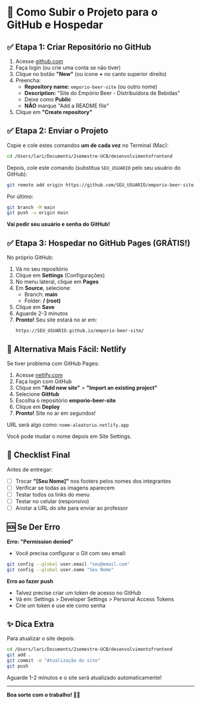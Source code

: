 # 🚀 Como Subir o Projeto para o GitHub e Hospedar

## ✅ Etapa 1: Criar Repositório no GitHub

1. Acesse [github.com](https://github.com)
2. Faça login (ou crie uma conta se não tiver)
3. Clique no botão **"New"** (ou ícone **+** no canto superior direito)
4. Preencha:
   - **Repository name:** `emporio-beer-site` (ou outro nome)
   - **Description:** "Site do Empório Beer - Distribuidora de Bebidas"
   - Deixe como **Public**
   - **NÃO** marque "Add a README file"
5. Clique em **"Create repository"**

## ✅ Etapa 2: Enviar o Projeto

Copie e cole estes comandos **um de cada vez** no Terminal (Mac):

```bash
cd /Users/lari/Documents/2semestre-UCB/desenvolvimentofrontend
```

Depois, cole este comando (substitua `SEU_USUARIO` pelo seu usuário do GitHub):

```bash
git remote add origin https://github.com/SEU_USUARIO/emporio-beer-site.git
```

Por último:

```bash
git branch -M main
git push -u origin main
```

**Vai pedir seu usuário e senha do GitHub!**

## ✅ Etapa 3: Hospedar no GitHub Pages (GRÁTIS!)

No próprio GitHub:

1. Vá no seu repositório
2. Clique em **Settings** (Configurações)
3. No menu lateral, clique em **Pages**
4. Em **Source**, selecione:
   - Branch: **main**
   - Folder: **/ (root)**
5. Clique em **Save**
6. Aguarde 2-3 minutos
7. **Pronto!** Seu site estará no ar em:
   ```
   https://SEU_USUARIO.github.io/emporio-beer-site/
   ```

## 🎯 Alternativa Mais Fácil: Netlify

Se tiver problema com GitHub Pages:

1. Acesse [netlify.com](https://www.netlify.com/)
2. Faça login com GitHub
3. Clique em **"Add new site"** > **"Import an existing project"**
4. Selecione **GitHub**
5. Escolha o repositório **emporio-beer-site**
6. Clique em **Deploy**
7. **Pronto!** Site no ar em segundos!

URL será algo como: `nome-aleatorio.netlify.app`

Você pode mudar o nome depois em Site Settings.

## 📝 Checklist Final

Antes de entregar:

- [ ] Trocar **"[Seu Nome]"** nos footers pelos nomes dos integrantes
- [ ] Verificar se todas as imagens aparecem
- [ ] Testar todos os links do menu
- [ ] Testar no celular (responsivo)
- [ ] Anotar a URL do site para enviar ao professor

## 🆘 Se Der Erro

**Erro: "Permission denied"**
- Você precisa configurar o Git com seu email:
```bash
git config --global user.email "seu@email.com"
git config --global user.name "Seu Nome"
```

**Erro ao fazer push**
- Talvez precise criar um token de acesso no GitHub
- Vá em: Settings > Developer Settings > Personal Access Tokens
- Crie um token e use ele como senha

## ✨ Dica Extra

Para atualizar o site depois:

```bash
cd /Users/lari/Documents/2semestre-UCB/desenvolvimentofrontend
git add .
git commit -m "Atualização do site"
git push
```

Aguarde 1-2 minutos e o site será atualizado automaticamente!

---

**Boa sorte com o trabalho! 🍺🚀**
